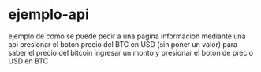 # ejemplo-api
ejemplo de como se puede pedir a una pagina informacion mediante una api
presionar el boton precio del BTC en USD (sin poner un valor) para saber el precio del bitcoin
ingresar un monto y presionar el boton de precio USD en BTC

